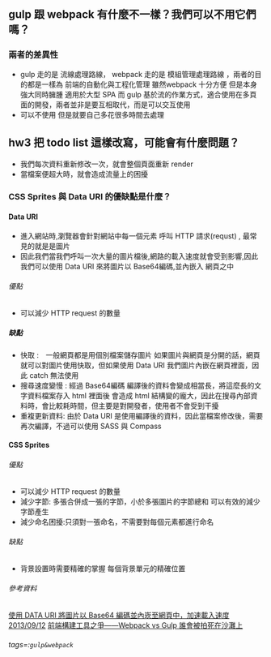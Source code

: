 ## gulp 跟 webpack 有什麼不一樣？我們可以不用它們嗎？
### 兩者的差異性
- gulp 走的是 流線處理路線， webpack 走的是 模組管理處理路線
 ，兩者的目的都是一樣為 前端的自動化與工程化管理
 雖然webpack 十分方便 但是本身強大同時臃腫 適用於大型 SPA
 而 gulp 基於流的作業方式，適合使用在多頁面的開發，兩者並非是要互相取代，而是可以交互使用 
- 可以不使用 但是就要自己多花很多時間去處理 



## hw3 把 todo list 這樣改寫，可能會有什麼問題？
- 我們每次資料重新修改一次，就會整個頁面重新 render 
- 當檔案便超大時，就會造成流量上的困擾

###  CSS Sprites 與 Data URI 的優缺點是什麼？
#### Data URI
- 進入網站時,瀏覽器會針對網站中每一個元素 呼叫 HTTP 請求(requst) , 最常見的就是是圖片
- 因此我們當我們呼叫一次大量的圖片檔後,網路的載入速度就會受到影響,因此我們可以使用 Data URI 來將圖片以
Base64編碼,並內嵌入 網頁之中
###### 優點 
- 可以減少 HTTP request 的數量 
##### 缺點
- 快取 :　一般網頁都是用個別檔案儲存圖片 如果圖片與網頁是分開的話，網頁就可以對圖片使用快取，但如果使用 Data URI 我們圖片內嵌在網頁裡面，因此 catch 無法使用
- 搜尋速度變慢 : 經過 Base64編碼 編譯後的資料會變成相當長，將這麼長的文字資料檔案存入 html 裡面後 會造成 html 結構變的龐大，因此在搜尋內部資料時，會比較耗時間，但主要是對開發者，使用者不會受到干擾
- 重複更新資料: 由於 Data URI 是使用編譯後的資料，因此當檔案修改後，需要再次編譯，不過可以使用 SASS 與 Compass
#### CSS Sprites
###### 優點
- 可以減少 HTTP request 的數量
- 減少字節: 多張合併成一張的字節，小於多張圖片的字節總和 可以有效的減少 字節產生
- 減少命名困擾:只須對一張命名，不需要對每個元素都進行命名 
###### 缺點
- 背景設置時需要精確的掌握 每個背景單元的精確位置


###### 參考資料 
[使用 DATA URI 將圖片以 Base64 編碼並內崁至網頁中，加速載入速度
2013/09/12](https://blog.gtwang.org/web-development/minimizing-http-request-using-data-uri/)
[前端構建工具之爭——Webpack vs Gulp 誰會被拍死在沙灘上](https://www.cnblogs.com/iovec/p/7921177.html)
###### tags=:`gulp&webpack`
